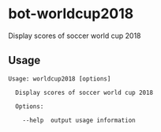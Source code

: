 # bot-worldcup2018

Display scores of soccer world cup 2018

## Usage

```
Usage: worldcup2018 [options]

  Display scores of soccer world cup 2018

  Options:

    --help  output usage information
```
